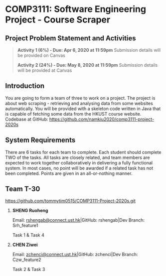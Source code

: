 # COMP3111: Software Engineering Project - Course Scraper
## Project Problem Statement and Activities



> **Activity 1 (6%) - Due: Apr 6, 2020 at 11:59pm** 
> Submission details will be provided on Canvas
>
> **Activity 2 (24%) - Due: May 8, 2020 at 11:59pm**
> Submission details will be provided at Canvas


## Introduction

You are going to form a team of three to work on a project. The project is about web scraping - retrieving and analysing data from some websites automatically. You will be provided with a skeleton code written in Java that is capable of fetching some data from the HKUST course website. 
Codebase at GitHub: https://github.com/namkiu2020/comp3111-project-2020s 
  


## System Requirements

There are 6 tasks for each team to complete. Each student should complete TWO of the tasks. All tasks are closely related, and team members are expected to work together collaboratively in delivering a fully functional system. In most cases, no point will be awarded if a related task has not been completed. Points are given in an all-or-nothing manner.

## Team T-30
https://github.com/tommytim0515/COMP3111-Project-2020s.git

1. **SHENG Ruoheng**

	Email: rshengab@connect.ust.hk|GitHub: rshengab|Dev Branch: Srh_feature1

	Task 1 & Task 4

2. **CHEN Ziwei**

     Email: zchenci@connect.ust.hk|GitHub: zchenci|Dev Branch: Czw_feature2
     
     Task 2 & Task 3

